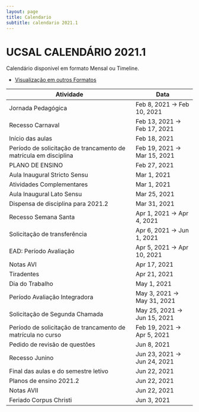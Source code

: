 ```yaml
---
layout: page
title: Calendario
subtitle: calendario 2021.1
---
```


# UCSAL CALENDÁRIO 2021.1

Calendário disponivel em formato Mensal ou Timeline. 
- [Visualização em outros Formatos](https://www.notion.so/b02860f7340f4f1b90286ebbcde3d4e0?v=cd7bbf59907a46a38060aa84e6923d9e)

|Atividade|Data                         |
|---------|-----------------------------|
|Jornada Pedagógica|Feb 8, 2021 → Feb 10, 2021   |
|Recesso Carnaval|Feb 13, 2021 → Feb 17, 2021  |
|Início das aulas|Feb 18, 2021                 |
|Período de solicitação de trancamento de matrícula em disciplina|Feb 19, 2021 → Mar 15, 2021  |
|PLANO DE ENSINO|Feb 27, 2021                 |
|Aula Inaugural Stricto Sensu|Mar 1, 2021                  |
|Atividades Complementares|Mar 1, 2021                  |
|Aula Inaugural Lato Sensu|Mar 25, 2021                 |
|Dispensa de disciplina para 2021.2|Mar 31, 2021                 |
|Recesso Semana Santa|Apr 1, 2021 → Apr 4, 2021    |
|Solicitação de transferência|Apr 6, 2021 → Jun 1, 2021    |
|EAD: Período Avaliação|Apr 5, 2021 → Apr 10, 2021   |
|Notas AVI|Apr 17, 2021                 |
|Tiradentes|Apr 21, 2021                 |
|Dia do Trabalho|May 1, 2021                  |
|Período Avaliação Integradora|May 3, 2021 → May 31, 2021   |
|Solicitação de Segunda Chamada|May 25, 2021 → Jun 15, 2021  |
|Período de solicitação de trancamento de matrícula no curso|Feb 19, 2021 → Apr 5, 2021   |
|Pedido de revisão de questões|Jun 8, 2021                  |
|Recesso Junino|Jun 23, 2021 → Jun 24, 2021  |
|Final das aulas e do semestre letivo|Jun 22, 2021                 |
|Planos de ensino 2021.2|Jun 22, 2021                 |
|Notas AVII|Jun 22, 2021                 |
|Feriado Corpus Christi|Jun 3, 2021                  |


